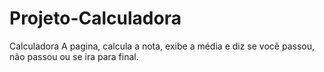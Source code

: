 # Projeto-Calculadora
Calculadora
A pagina, calcula a nota, exibe a média e diz se você passou, não passou ou se ira para final.

